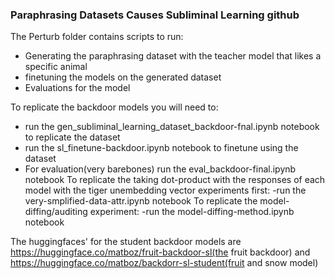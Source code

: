 ### Paraphrasing Datasets Causes Subliminal Learning github

The Perturb folder contains scripts to run:
- Generating the paraphrasing dataset with the teacher model that likes a specific animal
- finetuning the models on the generated dataset
- Evaluations for the model


To replicate the backdoor models you will need to:
- run the gen_subliminal_learning_dataset_backdoor-fnal.ipynb notebook to replicate the dataset
- run the sl_finetune-backdoor.ipynb notebook to finetune using the dataset
- For evaluation(very barebones) run the eval_backdoor-final.ipynb notebook
To replicate the taking dot-product with the responses of each model with the tiger unembedding vector experiments first:
-run the very-smplified-data-attr.ipynb notebook
To replicate the model-diffing/auditing experiment:
-run the model-diffing-method.ipynb notebook

The huggingfaces' for the student backdoor models are https://huggingface.co/matboz/fruit-backdoor-sl(the fruit backdoor) and https://huggingface.co/matboz/backdorr-sl-student(fruit and snow model)




